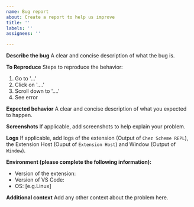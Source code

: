 ```yaml
---
name: Bug report
about: Create a report to help us improve
title: ''
labels: ''
assignees: ''

---
```


**Describe the bug**
A clear and concise description of what the bug is.

**To Reproduce**
Steps to reproduce the behavior:
1. Go to '...'
2. Click on '....'
3. Scroll down to '....'
4. See error

**Expected behavior**
A clear and concise description of what you expected to happen.

**Screenshots**
If applicable, add screenshots to help explain your problem.

**Logs**
If applicable, add logs of the extension (Output of `Chez Scheme REPL`), the Extension Host (Ouput of `Extension Host`) and Window (Output of `Window`).

**Environment (please complete the following information):**
 - Version of the extension:
 - Version of VS Code:
 - OS: [e.g.Linux]

**Additional context**
Add any other context about the problem here.
